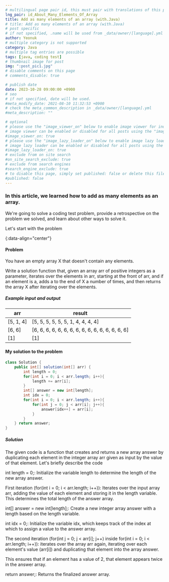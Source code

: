 ```yaml
---
# multilingual page pair id, this must pair with translations of this page. (This name must be unique)
lng_pair: id_About_Many_Elements_Of_Array
title: Add as many elements of an array (with.Java)
# title: Add as many elements of an array (with.Java)
# post specific
# if not specified, .name will be used from _data/owner/[language].yml
author: Yeonuk
# multiple category is not supported
category: Java
# multiple tag entries are possible
tags: [java, coding test]
# thumbnail image for post
img: ":post_pic1.jpg"
# disable comments on this page
# comments_disable: true

# publish date
date: 2023-10-28 09:00:00 +0900
# seo
# if not specified, date will be used.
#meta_modify_date: 2021-08-10 11:32:53 +0900
# check the meta_common_description in _data/owner/[language].yml
#meta_description: ""

# optional
# please use the "image_viewer_on" below to enable image viewer for individual pages or posts (_posts/ or [language]/_posts folders).
# image viewer can be enabled or disabled for all posts using the "image_viewer_posts: true" setting in _data/conf/main.yml.
#image_viewer_on: true
# please use the "image_lazy_loader_on" below to enable image lazy loader for individual pages or posts (_posts/ or [language]/_posts folders).
# image lazy loader can be enabled or disabled for all posts using the "image_lazy_loader_posts: true" setting in _data/conf/main.yml.
#image_lazy_loader_on: true
# exclude from on site search
#on_site_search_exclude: true
# exclude from search engines
#search_engine_exclude: true
# to disable this page, simply set published: false or delete this file
#published: false
---
```


<!-- outline-start -->

### In this article, we learned how to add as many elements as an array.

We're going to solve a coding test problem, provide a retrospective on the problem we solved, and learn about other ways to solve it.

Let's start with the problem

{:data-align="center"}

<!-- outline-end -->

#### Problem

You have an empty array X that doesn't contain any elements.

Write a solution function that, given an array arr of positive integers as a parameter, iterates over the elements in arr, starting at the front of arr, and if an element is a, adds a to the end of X a number of times, and then returns the array X after iterating over the elements.

##### Example input and output

| arr       | result                                           |
| --------- | ------------------------------------------------ |
| [5, 1, 4] | [5, 5, 5, 5, 5, 5, 1, 4, 4, 4, 4]                |
| [6, 6]    | [6, 6, 6, 6, 6, 6, 6, 6, 6, 6, 6, 6, 6, 6, 6, 6] |
| [1]       | [1]                                              |

#### My solution to the problem

```java
class Solution {
    public int[] solution(int[] arr) {
        int length = 0;
        for(int i = 0; i < arr.length; i++){
            length += arr[i];
        }
        int[] answer = new int[length];
        int idx = 0;
        for(int i = 0; i < arr.length; i++){
            for(int j = 0; j < arr[i]; j++){
                answer[idx++] = arr[i];
            }
        }
    } return answer;
}
```

##### Solution

The given code is a function that creates and returns a new array answer by duplicating each element in the integer array arr given as input by the value of that element. Let's briefly describe the code

int length = 0;: Initialize the variable length to determine the length of the new array answer.

First iteration (for(int i = 0; i < arr.length; i++)): Iterates over the input array arr, adding the value of each element and storing it in the length variable. This determines the total length of the answer array.

int[] answer = new int[length];: Create a new integer array answer with a length based on the length variable.

int idx = 0;: Initialize the variable idx, which keeps track of the index at which to assign a value to the answer array.

The second iteration (for(int j = 0; j < arr[i]; j++) inside for(int i = 0; i < arr.length; i++)): iterates over the array arr again, iterating over each element's value (arr[i]) and duplicating that element into the array answer.

This ensures that if an element has a value of 2, that element appears twice in the answer array.

return answer;: Returns the finalized answer array.
